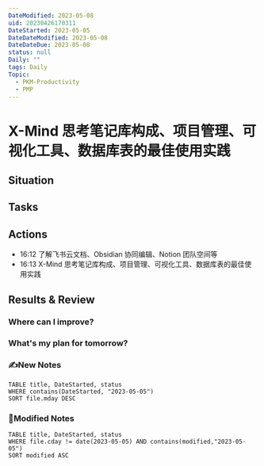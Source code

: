 ```yaml
---
DateModified: 2023-05-08
uid: 20230426170311
DateStarted: 2023-05-05
DateDateModified: 2023-05-08
DateDateDue: 2023-05-08
status: null
Daily: ""
tags: Daily
Topic:
  - PKM-Productivity
  - PMP
---
```


# X-Mind 思考笔记库构成、项目管理、可视化工具、数据库表的最佳使用实践

## Situation

## Tasks

## Actions

- 16:12 了解飞书云文档、Obsidian 协同编辑、Notion 团队空间等
- 16:13 X-Mind 思考笔记库构成、项目管理、可视化工具、数据库表的最佳使用实践

## Results & Review

### Where can I improve?

### What's my plan for tomorrow?

### ✍️New Notes

```dataview
TABLE title, DateStarted, status
WHERE contains(DateStarted, "2023-05-05")
SORT file.mday DESC
```

### 📝Modified Notes

```dataview
TABLE title, DateStarted, status
WHERE file.cday != date(2023-05-05) AND contains(modified,"2023-05-05")
SORT modified ASC
```
